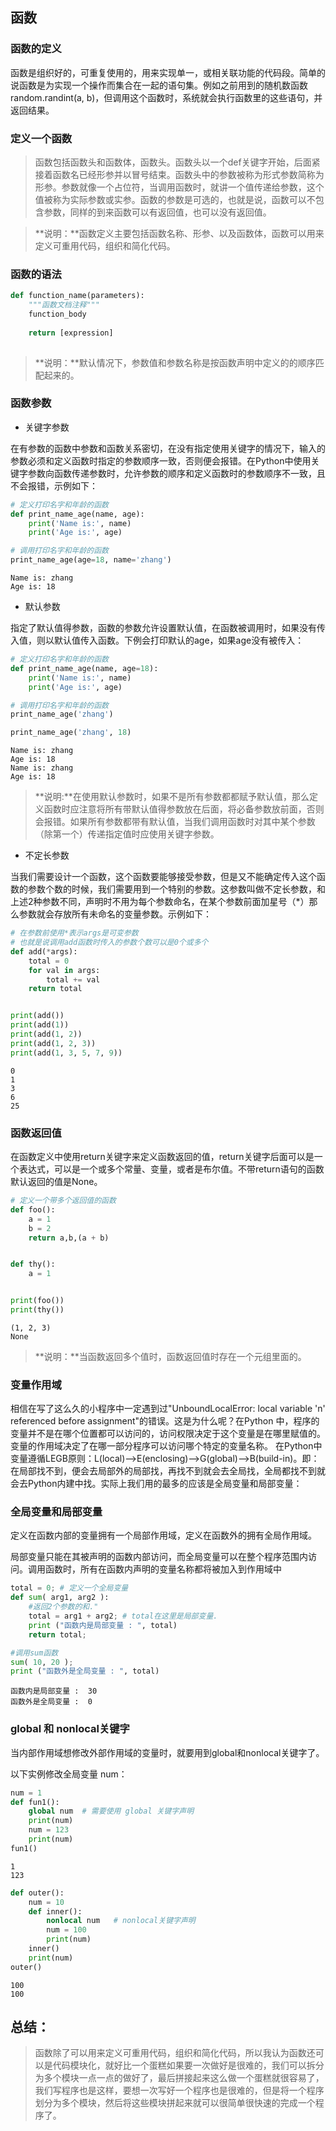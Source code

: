 
## 函数

### 函数的定义

函数是组织好的，可重复使用的，用来实现单一，或相关联功能的代码段。简单的说函数是为实现一个操作而集合在一起的语句集。例如之前用到的随机数函数random.randint(a, b)，但调用这个函数时，系统就会执行函数里的这些语句，并返回结果。

### 定义一个函数

> 函数包括函数头和函数体，函数头。函数头以一个def关键字开始，后面紧接着函数名已经形参并以冒号结束。函数头中的参数被称为形式参数简称为形参。参数就像一个占位符，当调用函数时，就讲一个值传递给参数，这个值被称为实际参数或实参。函数的参数是可选的，也就是说，函数可以不包含参数，同样的到来函数可以有返回值，也可以没有返回值。

> **说明：**函数定义主要包括函数名称、形参、以及函数体，函数可以用来定义可重用代码，组织和简化代码。

### 函数的语法

```Python
def function_name(parameters):
    """函数文档注释"""
    function_body
    
    return [expression]
    
```

> **说明：**默认情况下，参数值和参数名称是按函数声明中定义的的顺序匹配起来的。


### 函数参数

- 关键字参数

在有参数的函数中参数和函数关系密切，在没有指定使用关键字的情况下，输入的参数必须和定义函数时指定的参数顺序一致，否则便会报错。在Python中使用关键字参数向函数传递参数时，允许参数的顺序和定义函数时的参数顺序不一致，且不会报错，示例如下：



```python
# 定义打印名字和年龄的函数
def print_name_age(name, age):
    print('Name is:', name)
    print('Age is:', age)

# 调用打印名字和年龄的函数
print_name_age(age=18, name='zhang')
```

    Name is: zhang
    Age is: 18
    

- 默认参数

指定了默认值得参数，函数的参数允许设置默认值，在函数被调用时，如果没有传入值，则以默认值传入函数。下例会打印默认的age，如果age没有被传入：



```python
# 定义打印名字和年龄的函数
def print_name_age(name, age=18):
    print('Name is:', name)
    print('Age is:', age)

# 调用打印名字和年龄的函数
print_name_age('zhang')

print_name_age('zhang', 18)
```

    Name is: zhang
    Age is: 18
    Name is: zhang
    Age is: 18
    

>**说明:**在使用默认参数时，如果不是所有参数都都赋予默认值，那么定义函数时应注意将所有带默认值得参数放在后面，将必备参数放前面，否则会报错。如果所有参数都带有默认值，当我们调用函数时对其中某个参数（除第一个）传递指定值时应使用关键字参数。

- 不定长参数

当我们需要设计一个函数，这个函数要能够接受参数，但是又不能确定传入这个函数的参数个数的时候，我们需要用到一个特别的参数。这参数叫做不定长参数，和上述2种参数不同，声明时不用为每个参数命名，在某个参数前面加星号（*）那么参数就会存放所有未命名的变量参数。示例如下：



```python
# 在参数前使用*表示args是可变参数
# 也就是说调用add函数时传入的参数个数可以是0个或多个
def add(*args):
    total = 0
    for val in args:
        total += val
    return total


print(add())
print(add(1))
print(add(1, 2))
print(add(1, 2, 3))
print(add(1, 3, 5, 7, 9))
```

    0
    1
    3
    6
    25
    

### 函数返回值

在函数定义中使用return关键字来定义函数返回的值，return关键字后面可以是一个表达式，可以是一个或多个常量、变量，或者是布尔值。不带return语句的函数默认返回的值是None。


```python
# 定义一个带多个返回值的函数
def foo():
    a = 1
    b = 2
    return a,b,(a + b)


def thy():
    a = 1


print(foo())
print(thy())


```

    (1, 2, 3)
    None
    

>**说明：**当函数返回多个值时，函数返回值时存在一个元组里面的。

### 变量作用域

相信在写了这么久的小程序中一定遇到过"UnboundLocalError: local variable 'n' referenced before assignment"的错误。这是为什么呢？在Python 中，程序的变量并不是在哪个位置都可以访问的，访问权限决定于这个变量是在哪里赋值的。变量的作用域决定了在哪一部分程序可以访问哪个特定的变量名称。
在Python中变量遵循LEGB原则：L(local)-->E(enclosing)-->G(global)-->B(build-in)。即：在局部找不到，便会去局部外的局部找，再找不到就会去全局找，全局都找不到就会去Python内建中找。实际上我们用的最多的应该是全局变量和局部变量：

### 全局变量和局部变量
定义在函数内部的变量拥有一个局部作用域，定义在函数外的拥有全局作用域。

局部变量只能在其被声明的函数内部访问，而全局变量可以在整个程序范围内访问。调用函数时，所有在函数内声明的变量名称都将被加入到作用域中


```python
total = 0; # 定义一个全局变量
def sum( arg1, arg2 ):
    #返回2个参数的和."
    total = arg1 + arg2; # total在这里是局部变量.
    print ("函数内是局部变量 : ", total)
    return total;

#调用sum函数
sum( 10, 20 );
print ("函数外是全局变量 : ", total)
```

    函数内是局部变量 :  30
    函数外是全局变量 :  0
    

### global 和 nonlocal关键字

当内部作用域想修改外部作用域的变量时，就要用到global和nonlocal关键字了。

以下实例修改全局变量 num：


```python
num = 1
def fun1():
    global num  # 需要使用 global 关键字声明
    print(num) 
    num = 123
    print(num)
fun1()
```

    1
    123
    


```python
def outer():
    num = 10
    def inner():
        nonlocal num   # nonlocal关键字声明
        num = 100
        print(num)
    inner()
    print(num)
outer()
```

    100
    100
    

## 总结：

> 函数除了可以用来定义可重用代码，组织和简化代码，所以我认为函数还可以是代码模块化，就好比一个蛋糕如果要一次做好是很难的，我们可以拆分为多个模块一点一点的做好了，最后拼接起来这么做一个蛋糕就很容易了，我们写程序也是这样，要想一次写好一个程序也是很难的，但是将一个程序划分为多个模块，然后将这些模块拼起来就可以很简单很快速的完成一个程序了。
